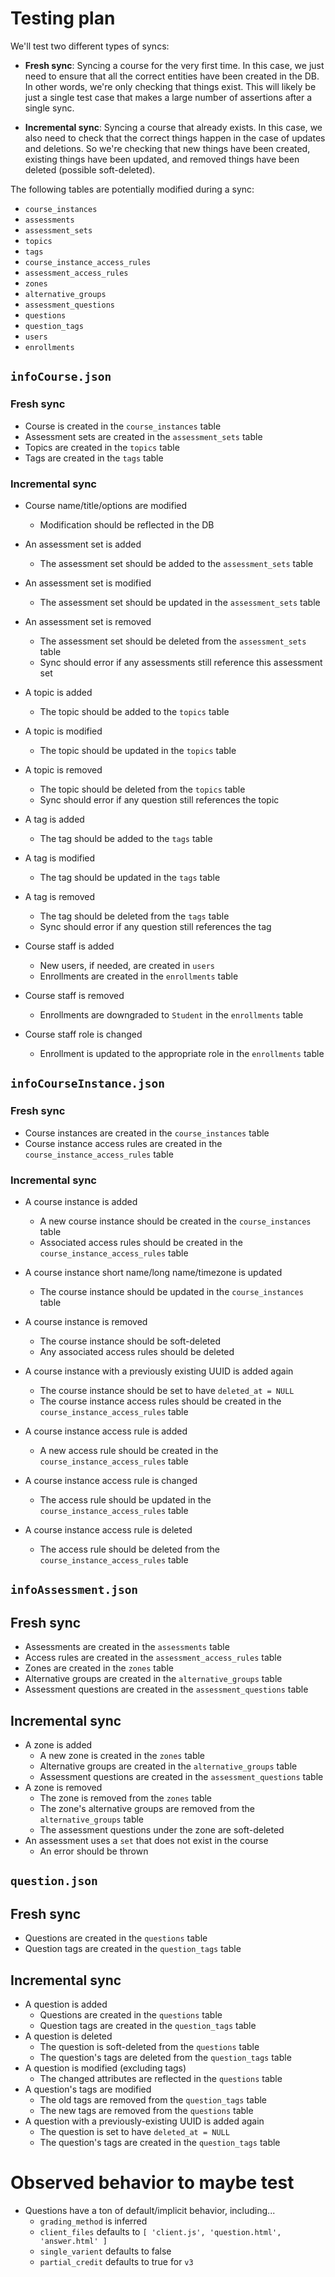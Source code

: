 # Testing plan

We'll test two different types of syncs:

- **Fresh sync**: Syncing a course for the very first time. In this case, we just need to ensure that all the correct entities have been created in the DB. In other words, we're only checking that things exist. This will likely be just a single test case that makes a large number of assertions after a single sync.

- **Incremental sync**: Syncing a course that already exists. In this case, we also need to check that the correct things happen in the case of updates and deletions. So we're checking that new things have been created, existing things have been updated, and removed things have been deleted (possible soft-deleted).

The following tables are potentially modified during a sync:

- `course_instances`
- `assessments`
- `assessment_sets`
- `topics`
- `tags`
- `course_instance_access_rules`
- `assessment_access_rules`
- `zones`
- `alternative_groups`
- `assessment_questions`
- `questions`
- `question_tags`
- `users`
- `enrollments`

## `infoCourse.json`

### Fresh sync

- Course is created in the `course_instances` table
- Assessment sets are created in the `assessment_sets` table
- Topics are created in the `topics` table
- Tags are created in the `tags` table

### Incremental sync

- Course name/title/options are modified

  - Modification should be reflected in the DB

- An assessment set is added
  - The assessment set should be added to the `assessment_sets` table
- An assessment set is modified
  - The assessment set should be updated in the `assessment_sets` table
- An assessment set is removed

  - The assessment set should be deleted from the `assessment_sets` table
  - Sync should error if any assessments still reference this assessment set

- A topic is added
  - The topic should be added to the `topics` table
- A topic is modified
  - The topic should be updated in the `topics` table
- A topic is removed

  - The topic should be deleted from the `topics` table
  - Sync should error if any question still references the topic

- A tag is added
  - The tag should be added to the `tags` table
- A tag is modified
  - The tag should be updated in the `tags` table
- A tag is removed

  - The tag should be deleted from the `tags` table
  - Sync should error if any question still references the tag

- Course staff is added
  - New users, if needed, are created in `users`
  - Enrollments are created in the `enrollments` table
- Course staff is removed
  - Enrollments are downgraded to `Student` in the `enrollments` table
- Course staff role is changed
  - Enrollment is updated to the appropriate role in the `enrollments` table

## `infoCourseInstance.json`

### Fresh sync

- Course instances are created in the `course_instances` table
- Course instance access rules are created in the `course_instance_access_rules` table

### Incremental sync

- A course instance is added
  - A new course instance should be created in the `course_instances` table
  - Associated access rules should be created in the `course_instance_access_rules` table
- A course instance short name/long name/timezone is updated
  - The course instance should be updated in the `course_instances` table
- A course instance is removed
  - The course instance should be soft-deleted
  - Any associated access rules should be deleted
- A course instance with a previously existing UUID is added again

  - The course instance should be set to have `deleted_at = NULL`
  - The course instance access rules should be created in the `course_instance_access_rules` table

- A course instance access rule is added
  - A new access rule should be created in the `course_instance_access_rules` table
- A course instance access rule is changed
  - The access rule should be updated in the `course_instance_access_rules` table
- A course instance access rule is deleted
  - The access rule should be deleted from the `course_instance_access_rules` table

## `infoAssessment.json`

## Fresh sync

- Assessments are created in the `assessments` table
- Access rules are created in the `assessment_access_rules` table
- Zones are created in the `zones` table
- Alternative groups are created in the `alternative_groups` table
- Assessment questions are created in the `assessment_questions` table

## Incremental sync

- A zone is added
  - A new zone is created in the `zones` table
  - Alternative groups are created in the `alternative_groups` table
  - Assessment questions are created in the `assessment_questions` table
- A zone is removed
  - The zone is removed from the `zones` table
  - The zone's alternative groups are removed from the `alternative_groups` table
  - The assessment questions under the zone are soft-deleted
- An assessment uses a `set` that does not exist in the course
  - An error should be thrown

## `question.json`

## Fresh sync

- Questions are created in the `questions` table
- Question tags are created in the `question_tags` table

## Incremental sync

- A question is added
  - Questions are created in the `questions` table
  - Question tags are created in the `question_tags` table
- A question is deleted
  - The question is soft-deleted from the `questions` table
  - The question's tags are deleted from the `question_tags` table
- A question is modified (excluding tags)
  - The changed attributes are reflected in the `questions` table
- A question's tags are modified
  - The old tags are removed from the `question_tags` table
  - The new tags are removed from the `questions` table
- A question with a previously-existing UUID is added again
  - The question is set to have `deleted_at = NULL`
  - The question's tags are created in the `question_tags` table

# Observed behavior to maybe test

- Questions have a ton of default/implicit behavior, including...
  - `grading_method` is inferred
  - `client_files` defaults to `[ 'client.js', 'question.html', 'answer.html' ]`
  - `single_varient` defaults to false
  - `partial_credit` defaults to true for `v3`
